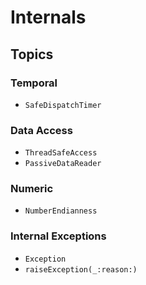 # Internals

## Topics

### Temporal

- ``SafeDispatchTimer``

### Data Access

- ``ThreadSafeAccess``
- ``PassiveDataReader``

### Numeric

- ``NumberEndianness``

### Internal Exceptions

- ``Exception``
- ``raiseException(_:reason:)``
